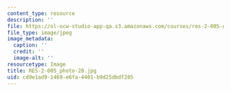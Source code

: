 ```yaml
---
content_type: resource
description: ''
file: https://ol-ocw-studio-app-qa.s3.amazonaws.com/courses/res-2-005-girls-who-build-make-your-own-wearables-workshop-spring-2015/cd9e1ad91469e6fa4401b9d25dbdf285_RES-2-005_photo-28.jpg
file_type: image/jpeg
image_metadata:
  caption: ''
  credit: ''
  image-alt: ''
resourcetype: Image
title: RES-2-005_photo-28.jpg
uid: cd9e1ad9-1469-e6fa-4401-b9d25dbdf285
---
```

